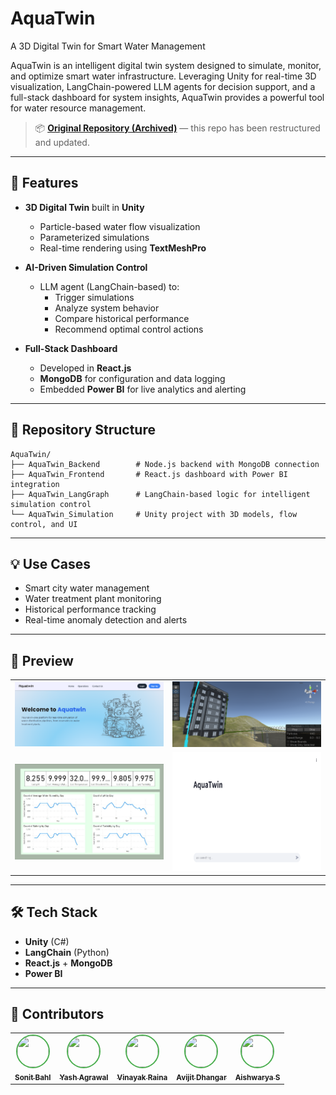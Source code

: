 # AquaTwin

A 3D Digital Twin for Smart Water Management

AquaTwin is an intelligent digital twin system designed to simulate, monitor, and optimize smart water infrastructure. Leveraging Unity for real-time 3D visualization, LangChain-powered LLM agents for decision support, and a full-stack dashboard for system insights, AquaTwin provides a powerful tool for water resource management.

> 📦 **[Original Repository (Archived)](https://github.com/your-archived-repo-url)** — this repo has been restructured and updated.
---

## 🚀 Features

- **3D Digital Twin** built in **Unity**

  - Particle-based water flow visualization
  - Parameterized simulations
  - Real-time rendering using **TextMeshPro**

- **AI-Driven Simulation Control**

  - LLM agent (LangChain-based) to:
    - Trigger simulations
    - Analyze system behavior
    - Compare historical performance
    - Recommend optimal control actions

- **Full-Stack Dashboard**

  - Developed in **React.js**
  - **MongoDB** for configuration and data logging
  - Embedded **Power BI** for live analytics and alerting

---

## 📁 Repository Structure

```
AquaTwin/
├── AquaTwin_Backend        # Node.js backend with MongoDB connection
├── AquaTwin_Frontend       # React.js dashboard with Power BI integration
├── AquaTwin_LangGraph      # LangChain-based logic for intelligent simulation control
└── AquaTwin_Simulation     # Unity project with 3D models, flow control, and UI
```

---

## 💡 Use Cases

- Smart city water management
- Water treatment plant monitoring
- Historical performance tracking
- Real-time anomaly detection and alerts

---

## 📸 Preview

<table align="center">
  <tr>
    <td><img src="assets/webpage.png" alt="Webpage Preview" width="300"/></td>
    <td><img src="assets/simulation.png" alt="Simulation Preview" width="300"/></td>
  </tr>
  <tr>
    <td><img src="assets/dashboard.jpg" alt="Dashboard Preview" width="300"/></td>
    <td><img src="assets/chatbot.png" alt="Chatbot Preview" width="300" height="190"/></td>
  </tr>
</table>




---

## 🛠️ Tech Stack

- **Unity** (C#)
- **LangChain** (Python)
- **React.js** + **MongoDB**
- **Power BI**

---

## 👥 Contributors

<table>
  <tr>
    <td align="center">
      <a href="https://github.com/SonitBahl">
        <img src="https://github.com/SonitBahl.png" width="50" height="50" style="border: 2px solid #4CAF50; border-radius: 50%;">
        <br>
        <sub><b>Sonit Bahl</b></sub>
      </a>
    </td>
    <td align="center">
      <a href="https://github.com/rogue-socket">
        <img src="https://github.com/rogue-socket.png" width="50" height="50" style="border: 2px solid #4CAF50; border-radius: 50%;">
        <br>
        <sub><b>Yash Agrawal</b></sub>
      </a>
    </td>
    <td align="center">
      <a href="https://github.com/RAINAVINAYAK16">
        <img src="https://github.com/RAINAVINAYAK16.png" width="50" height="50" style="border: 2px solid #4CAF50; border-radius: 50%;">
        <br>
        <sub><b>Vinayak Raina</b></sub>
      </a>
    </td>
    <td align="center">
      <a href="https://github.com/Avijit-D">
        <img src="https://github.com/Avijit-D.png" width="50" height="50" style="border: 2px solid #4CAF50; border-radius: 50%;">
        <br>
        <sub><b>Avijit Dhangar</b></sub>
      </a>
    </td>
    <td align="center">
      <a href="https://github.com/aishwaryapvt">
        <img src="https://github.com/aishwaryapvt.png" width="50" height="50" style="border: 2px solid #4CAF50; border-radius: 50%;">
        <br>
        <sub><b>Aishwarya S</b></sub>
      </a>
    </td>
  </tr>
</table>